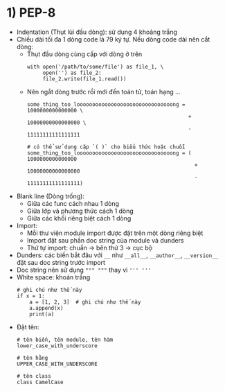# 1) PEP-8
 - Indentation (Thụt lùi đầu dòng): sử dụng 4 khoảng trắng
 - Chiều dài tối đa 1 dòng code là 79 ký tự. Nếu dòng code dài nên cắt dòng:
    - Thụt đầu dòng cùng cấp với dòng ở trên
        ```
        with open('/path/to/some/file') as file_1, \
             open('') as file_2: 
             file_2.write(file_1.read())
        ```
    - Nên ngắt dòng trước rồi mới đến toán tử, toán hạng ...
        ```
        some_thing_too_looooooooooooooooooooooooooooooong = 1000000000000000 \
                                                            + 10000000000000000 \
                                                            - 11111111111111111  
        
        # có thể sử dụng cặp `( )` cho biểu thức hoặc chuỗi
        some_thing_too_looooooooooooooooooooooooooooooong = ( 1000000000000000 
                                                              + 10000000000000000 
                                                              - 11111111111111111)
        ```
 - Blank line (Dòng trống):
    - Giữa các func cách nhau 1 dòng
    - Giữa lớp và phương thức cách 1 dòng
    - Giữa các khối riêng biệt cách 1 dòng
 - Import: 
    - Mỗi thư viện module import được đặt trên một dòng riêng biệt  
    - Import đặt sau phần doc string của module và dunders 
    - Thứ tự import: chuẩn -> bên thứ 3 -> cục bộ
 - Dunders: các biến bắt đâu với `__` như `__all__`, `__author__`, `__version__` đặt sau doc string trước import
 - Doc string nên sử dụng `""" """` thay vì `''' '''`
 - White space: khoản trắng
    ```
    # ghi chú như thế này
    if x = 1:
        a = [1, 2, 3]  # ghi chú như thế này
        a.append(x)
        print(a)
    ```   
 - Đặt tên:
    ```
    # tên biến, tên module, tên hàm
    lower_case_with_underscore
    
    # tên hằng
    UPPER_CASE_WITH_UNDERSCORE
    
    # tên class
    class CamelCase
    ```